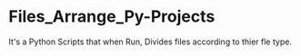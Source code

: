 # Files_Arrange_Py-Projects
It's a Python Scripts that when Run, Divides files according to thier fle type.
